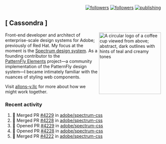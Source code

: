 <p align="right"><a rel="me" href="https://front-end.social/@castastrophe">
    <img alt="followers" title="Follow me on Mastodon" src="https://img.shields.io/mastodon/follow/109297102751309835?domain=https%3A%2F%2Ffront-end.social&label=Follow&logo=mastodon&logoColor=white&style=for-the-badge&labelColor=008080&color=006969"/></a>
  <a href="https://codepen.io/castastrophe/">
    <img alt="followers" title="Follow me on CodePen" src="https://img.shields.io/badge/23-1?color=640464&labelColor=7c007c&style=for-the-badge&logo=codepen&label=Follow"/></a>
<a href="https://castastrophe.medium.com/">
    <img alt="publishing" title="View articles on Medium" src="https://img.shields.io/badge/107-1?color=666&labelColor=444&label=subscribe&logo=medium&logoColor=white&style=for-the-badge"/></a>
</p>

## [&nbsp;Cassondra&nbsp;]

<img align="right" src="https://github-production-user-asset-6210df.s3.amazonaws.com/1840295/253016758-ba468774-1cd3-42c2-8f43-947b5eeb5edf.png" height="200" alt="A circular logo of a coffee cup viewed from above; abstract, dark outlines with hints of teal and creamy tones">

Front-end developer and architect of enterprise-scale design systems for Adobe; previously of Red Hat. My focus at the moment is the [Spectrum design system](https://github.com/adobe/spectrum-css). As a founding contributor to the [PatternFly&nbsp;Elements](https://github.com/patternfly/patternfly-elements) project&mdash;a community implementation of the PatternFly design system&mdash;I became intimately familiar with the nuances of styling web components.

Visit [allons-y.llc](http://allons-y.llc/) for more about how we might work together.

### Recent activity

<!--START_SECTION:activity-->
1. 🎉 Merged PR [#4229](https://github.com/adobe/spectrum-css/pull/4229) in [adobe/spectrum-css](https://github.com/adobe/spectrum-css)
2. 🎉 Merged PR [#4228](https://github.com/adobe/spectrum-css/pull/4228) in [adobe/spectrum-css](https://github.com/adobe/spectrum-css)
3. 💪 Opened PR [#4229](https://github.com/adobe/spectrum-css/pull/4229) in [adobe/spectrum-css](https://github.com/adobe/spectrum-css)
4. 💪 Opened PR [#4228](https://github.com/adobe/spectrum-css/pull/4228) in [adobe/spectrum-css](https://github.com/adobe/spectrum-css)
5. 🎉 Merged PR [#4222](https://github.com/adobe/spectrum-css/pull/4222) in [adobe/spectrum-css](https://github.com/adobe/spectrum-css)
<!--END_SECTION:activity-->

